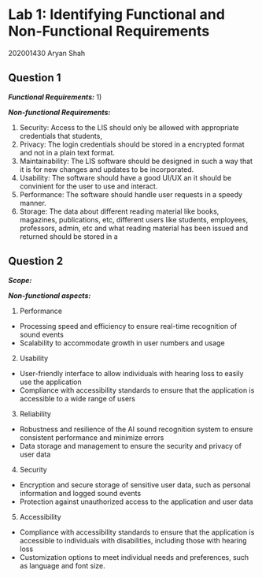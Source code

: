 # Lab 1: Identifying Functional and Non-Functional Requirements
202001430
Aryan Shah

## Question 1

***Functional Requirements:***
1) 

***Non-functional Requirements:***
1) Security: Access to the LIS should only be allowed with appropriate credentials that students,
2) Privacy: The login credentials should be stored in a encrypted format and not in a plain text format.
3) Maintainability: The LIS software should be designed in such a way that it is for new changes and updates to be incorporated.
4) Usability: The software should have a good UI/UX an it should be convinient for the user to use and interact.
5) Performance: The software should handle user requests in a speedy manner.
6) Storage: The data about different reading material like books, magazines, publications, etc, different users like students, employees, professors, admin, etc and what reading material has been issued and returned should be stored in a 


## Question 2

***Scope:***


***Non-functional aspects:***

1) Performance
* Processing speed and efficiency to ensure real-time recognition of sound events
* Scalability to accommodate growth in user numbers and usage

2) Usability
* User-friendly interface to allow individuals with hearing loss to easily use the application
* Compliance with accessibility standards to ensure that the application is accessible to a wide range of users

3) Reliability
* Robustness and resilience of the AI sound recognition system to ensure consistent performance and minimize errors
* Data storage and management to ensure the security and privacy of user data

4) Security
* Encryption and secure storage of sensitive user data, such as personal information and logged sound events
* Protection against unauthorized access to the application and user data

5) Accessibility
* Compliance with accessibility standards to ensure that the application is accessible to individuals with disabilities, including those with hearing loss
* Customization options to meet individual needs and preferences, such as language and font size.
